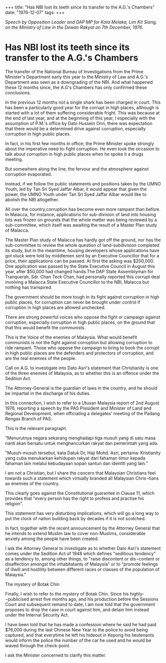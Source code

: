+++ 
title: "Has NBI lost its teeth since its transfer to the A.G.'s Chambers"
date: "1976-12-07"
tags:
+++

_Speech by Opposition Leader and DAP MP for Kota Melaka, Lim Kit Siang, on the Ministry of Law in the Dewan Rakyat on 7th December, 1976._

# Has NBI lost its teeth since its transfer to the A.G.'s Chambers

The transfer of the National Bureau of Investigations from the Prime Minister's Department early this year to the Ministry of Law and A.G.'s Department was seen as a downgrading of the NBI. And what happened these 12 months since, the A.G's Chambers has only confirmed these conclusions.</u>

In the previous 12 months not a single shark has been charged in court. This has been a particularly good year for the corrupt in high places, although is started with a lot of them suffering considerable fright. This was because at the end of last year, and at the beginning of this year, I especially with the assumption of P.M.'s office by Dato Hussein Onn, there was expectation that there would be a determined drive against corruption, especially corruption in high public places.

In fact, in his first few months in office; the Prime Minister spoke strongly about the imperative need to-fight corruption. He even took the occasion to talk about corruption in high public places when he spoke it a drugs meeting.

But somewhere along the line, the fervour and the atmosphere against corruption evaporated.

Instead, if we follow the public statements and positions taken by the UMNO Youth, led by Tan Sri Syed Jaffar Albar, it would appear that given the power, the UMNO Youth under Tan Sri Syed Jaffar Albar would like to abolish the NBI altogether.

All over the country,corruption has become even more rampant than before. In Malacca, for instance, applications for sub-division of land into housing lots was frozen on grounds that the whole matter was being reviewed by a sub-committee, which itself was awaiting the result of a Master Plan study of Malacca.

The Master Plan study of Malacca has hardly got off the ground, nor has the sub-committee to review the whole question of land-subdivision completed its study, but in the meantime, housing developers whose applications have got stuck were told by middlemen sent by an Executive Councillor that for a price, their applications can be passed. At first the asking was $200,000. One application was passed by the State Executive Council in August this year, after $50,000 had changed hands.The DAP State Assemblyman for Tranquerah, Sdr. Chan Teck Chan, had personally reported this corrupt deal involving a Malacca State Executive Councillor to the NBI, Malacca but nothing has transpired.

The government should be more tough in its fight against corruption in high public places, for corruption can never be brought under control if corruption in high places are allowed unchecked.

There are strong powerful voices who oppose the fight or campaign against corruption, especially corruption in high public places, on the ground that that this would benefit the communists.

This is the Voice of the enemies of Malaysia. What would benefit communists is not the fight against corruption but allowing corruption to ride rampant. Those who oppose the campaign to bring to book the corrupt in high public places are the defenders and protectors of corruption, and are the real enemies of the people. 

Call on A.G. to investigate into Dato Asri's statement that Christianity is one of the three enemies of Malaysia, as to whether this is an offence under the Sedition Act.           

The Attorney-General is the guardian of laws in the country, and he should be impartial in the discharge of his duties.

In this connection, I wish to refer to a Utusan Malaysia report of 2nd August 1976, reporting a speech by the PAS President and Minister of Land and Regional Development, when officiating a delegates' meeting of the Padang Rengas Branch of PAS.

This is the relevant paragraph.

"Menurutnya negara sekarang menghadapi tiga musuh yang di satu masa nanti akan bersatu untuk menghancurkan rakyat dan pemerintah yang ada.

"Musuh-musuh tersebut, kata Datuk Dr, Haji Mohd. Asri, pertama: Kristianity yang cuba menukarkan kehidupan rakyat dari fahaman timur kepada fahaman lain melalui kebudayaan sopan santun dan identiti yang lain.”

I am not a Christian, but I share the concern that Malaysian Christians feel towards such a statement which virtually branded all Malaysian Chris¬tians as enemies of the country.

This clearly goes against the Constitutional guarantee in Clause 11, which provides that "every person has the right to profess and practise his religion".

This statement has very disturbing implications, which will go a long way to put the clock of nation building back by decades if it is not scotched.

In fact, together with the recent announcement by the Attorney General that he intends to extend Muslim law to cover non-Muslims, considerable anxiety among the people have been created.

I ask the Attorney General to investigate as to whether Dato Asri's statement comes under the Sedition Act of 1948 which defines "seditious tendency” as a tendency to, among other things, to "raise discontent or dis¬content or disaffection amongst the inhabitatants of Malaysia" or to "promote feelings of illwill and hostility between different races or classes of the population of Malaysia."

The mystery of Botak Chin

Finally, I wish to refer to the mystery of Botak Chin. Since his highly-¬publicised arrest five months ago, and his production before the Sessions Court and subsequent remand to date, I am now told that the government proposes to drop the case in court against him, and detain him instead under the Internal Security Act.

I have been told that he has made a confession where he said he had paid $76,000 during the last Chinese New Year to the police to avoid being captured, and that everytime he left his hideout in Kepong his lieutenants would inform the police the number of the car he used and he would be waved through the check-point.

I ask the Minister concerned to clarify this matter.
 
